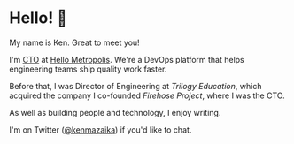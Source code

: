 # Hello!  :wave:

My name is Ken.  Great to meet you!

I'm [CTO](https://www.linkedin.com/in/kenmazaika/) at [Hello Metropolis](http://hellometropolis.com/).  We're a DevOps platform that helps engineering teams ship quality work faster.

Before that, I was Director of Engineering at _Trilogy Education_, which acquired the company I co-founded _Firehose Project_, where I was the CTO.

As well as building people and technology, I enjoy writing.

I'm on Twitter ([@kenmazaika](https://www.twitter.com/kenmazaika)) if you'd like to chat.
